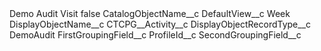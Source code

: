 <?xml version="1.0" encoding="UTF-8"?>
<CustomMetadata xmlns="http://soap.sforce.com/2006/04/metadata" xmlns:xsi="http://www.w3.org/2001/XMLSchema-instance" xmlns:xsd="http://www.w3.org/2001/XMLSchema">
    <label>Demo Audit Visit</label>
    <protected>false</protected>
    <values>
        <field>CatalogObjectName__c</field>
        <value xsi:nil="true"/>
    </values>
    <values>
        <field>DefaultView__c</field>
        <value xsi:type="xsd:string">Week</value>
    </values>
    <values>
        <field>DisplayObjectName__c</field>
        <value xsi:type="xsd:string">CTCPG__Activity__c</value>
    </values>
    <values>
        <field>DisplayObjectRecordType__c</field>
        <value xsi:type="xsd:string">DemoAudit</value>
    </values>
    <values>
        <field>FirstGroupingField__c</field>
        <value xsi:nil="true"/>
    </values>
    <values>
        <field>ProfileId__c</field>
        <value xsi:nil="true"/>
    </values>
    <values>
        <field>SecondGroupingField__c</field>
        <value xsi:nil="true"/>
    </values>
</CustomMetadata>

